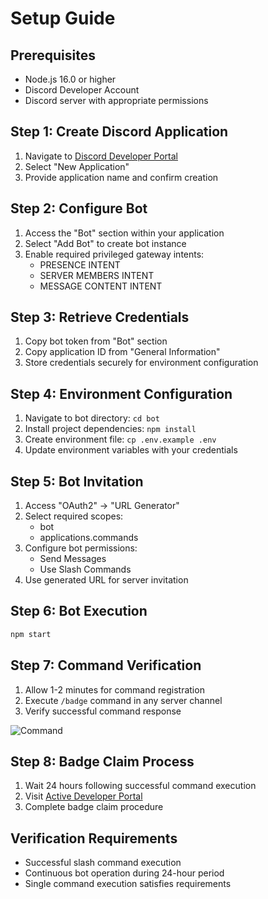 # Setup Guide

## Prerequisites

- Node.js 16.0 or higher
- Discord Developer Account
- Discord server with appropriate permissions

## Step 1: Create Discord Application

1. Navigate to [Discord Developer Portal](https://discord.com/developers/applications)
2. Select "New Application"
3. Provide application name and confirm creation

## Step 2: Configure Bot

1. Access the "Bot" section within your application
2. Select "Add Bot" to create bot instance
3. Enable required privileged gateway intents:
   - PRESENCE INTENT
   - SERVER MEMBERS INTENT  
   - MESSAGE CONTENT INTENT

## Step 3: Retrieve Credentials

1. Copy bot token from "Bot" section
2. Copy application ID from "General Information"
3. Store credentials securely for environment configuration

## Step 4: Environment Configuration

1. Navigate to bot directory: `cd bot`
2. Install project dependencies: `npm install`
3. Create environment file: `cp .env.example .env`
4. Update environment variables with your credentials

## Step 5: Bot Invitation

1. Access "OAuth2" → "URL Generator"
2. Select required scopes:
   - bot
   - applications.commands
3. Configure bot permissions:
   - Send Messages
   - Use Slash Commands
4. Use generated URL for server invitation

## Step 6: Bot Execution

```bash
npm start
```

## Step 7: Command Verification

1. Allow 1-2 minutes for command registration
2. Execute `/badge` command in any server channel
3. Verify successful command response

![Command](https://i.imgur.com/vZyym96.png)

## Step 8: Badge Claim Process

1. Wait 24 hours following successful command execution
2. Visit [Active Developer Portal](https://discord.com/developers/active-developer)
3. Complete badge claim procedure

## Verification Requirements

- Successful slash command execution
- Continuous bot operation during 24-hour period
- Single command execution satisfies requirements
